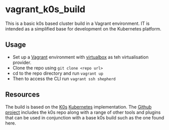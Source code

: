 # vagrant_k0s_build
This is a basic k0s based cluster build in a Vagrant environment. IT is intended as a simplified base for development on the Kubernetes platform.

## Usage
- Set up a <a href="https://www.vagrantup.com/">Vagrant</a> environment with <a href="https://www.virtualbox.org/">virtualbox</a> as teh virtualisation provider.
- Clone the repo using ```git clone <repo url>```
- cd to the repo directory and run ```vagrant up```
- Then to access the CLI run ```vagrant ssh shepherd```

## Resources
The build is based on the <a href="https://k0sproject.io/">K0s</a> <a href="https://kubernetes.io/">Kubernetes</a> implementation. The <a href="https://github.com/k0sproject">Github project</a> includes the k0s repo along with a range of other tools and plugins that can be used in conjunction with a base k0s build such as the one found here.